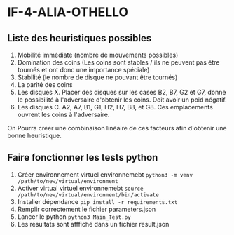 
# IF-4-ALIA-OTHELLO

## Liste des heuristiques possibles

1.  Mobilité immédiate (nombre de mouvements possibles)
2.	Domination des coins (Les coins sont stables / ils ne peuvent pas être tournés et ont donc une importance spéciale)
3.	Stabilité (le nombre de disque ne pouvant être tournés)
4.	La parité des coins
5.	Les disques X. Placer des disques sur les cases B2, B7, G2 et G7, donne le possibilité à l'adversaire d'obtenir les coins. Doit avoir un poid négatif.
6.	Les disques C. A2, A7, B1, G1, H2, H7, B8, et G8. Ces emplacements ouvrent les coins à l'adversaire.

On Pourra créer une combinaison linéaire de ces facteurs afin d'obtenir une bonne heuristique.


## Faire fonctionner les tests python
1. Créer environnement virtuel environnemebt
    `python3 -m venv /path/to/new/virtual/environment`
2. Activer virtual virtuel environnemebt
   `source /path/to/new/virtual/environment/bin/activate`
3. Installer dépendance
   `pip install -r requirements.txt`
4. Remplir correctement le fichier parameters.json
5. Lancer le python
   `python3 Main_Test.py`
6. Les résultats sont afffiché dans un fichier result.json
